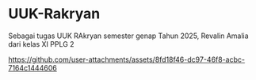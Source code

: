 # UUK-Rakryan

Sebagai tugas UUK RAkryan semester genap Tahun 2025, Revalin Amalia dari kelas XI PPLG 2


https://github.com/user-attachments/assets/8fd18f46-dc97-46f8-acbc-7164c1444606
